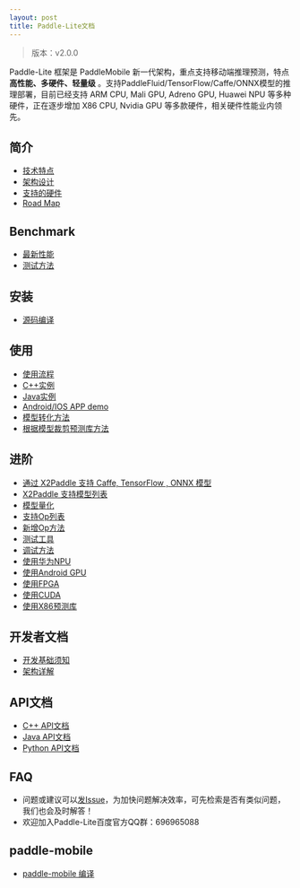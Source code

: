 ```yaml
---
layout: post
title: Paddle-Lite文档
---
```


> 版本：v2.0.0

Paddle-Lite 框架是 PaddleMobile 新一代架构，重点支持移动端推理预测，特点**高性能、多硬件、轻量级** 。支持PaddleFluid/TensorFlow/Caffe/ONNX模型的推理部署，目前已经支持 ARM CPU, Mali GPU, Adreno GPU, Huawei NPU 等多种硬件，正在逐步增加 X86 CPU, Nvidia GPU 等多款硬件，相关硬件性能业内领先。

## 简介

- [技术特点]({{site.baseurl}}/v2.0.0/tech_highlights)
- [架构设计]({{site.baseurl}}/v2.0.0/architecture)
- [支持的硬件]({{site.baseurl}}/v2.0.0/support_hardware)
- [Road Map]({{site.baseurl}}/v2.0.0/roadmap)

## Benchmark

- [最新性能]({{site.baseurl}}/v2.0.0/benchmark)
- [测试方法]({{site.baseurl}}/v2.0.0/benchmark_tools)

## 安装

- [源码编译]({{site.baseurl}}/v2.0.0/source_compile)

## 使用

- [使用流程]({{site.baseurl}}/v2.0.0/tutorial)
- [C++实例]({{site.baseurl}}/v2.0.0/cpp_demo)
- [Java实例]({{site.baseurl}}/v2.0.0/java_demo)
- [Android/IOS APP demo](https://github.com/PaddlePaddle/Paddle-Lite-Demo)
- [模型转化方法]({{site.baseurl}}/v2.0.0/model_optimize_tool)
- [根据模型裁剪预测库方法]({{site.baseurl}}/v2.0.0/library_tailoring)

## 进阶

- [通过 X2Paddle 支持 Caffe, TensorFlow , ONNX 模型]({{site.baseurl}}/v2.0.0/x2paddle)
- [X2Paddle 支持模型列表]({{site.baseurl}}/v2.0.0/x2paddle_models_doc)
- [模型量化]({{site.baseurl}}/v2.0.0/model_quantization)
- [支持Op列表]({{site.baseurl}}/v2.0.0/support_operation_list)
- [新增Op方法]({{site.baseurl}}/v2.0.0/add_new_operation)
- [测试工具]({{site.baseurl}}/v2.0.0/test_tools)
- [调试方法]({{site.baseurl}}/v2.0.0/debug_tools)
- [使用华为NPU]({{site.baseurl}}/v2.0.0/npu)
- [使用Android GPU]({{site.baseurl}}/v2.0.0/opencl)
- [使用FPGA]({{site.baseurl}}/v2.0.0/fpga)
- [使用CUDA]({{site.baseurl}}/v2.0.0/cuda)
- [使用X86预测库]({{site.baseurl}}/v2.0.0/x86)

## 开发者文档

- [开发基础须知]({{site.baseurl}}/v2.0.0/for-developer)
- [架构详解]({{site.baseurl}}/v2.0.0/architecture-intro)

## API文档

- [C++ API文档]({{site.baseurl}}/v2.0.0/cxx_api_doc)
- [Java API文档]({{site.baseurl}}/v2.0.0/java_api_doc)
- [Python API文档]({{site.baseurl}}/v2.0.0/python_api_doc)

## FAQ

- 问题或建议可以[发Issue](https://github.com/PaddlePaddle/Paddle-Lite/issues)，为加快问题解决效率，可先检索是否有类似问题，我们也会及时解答！
- 欢迎加入Paddle-Lite百度官方QQ群：696965088

## paddle-mobile

- [paddle-mobile 编译]({{site.baseurl}}/v2.0.0/mobile)

